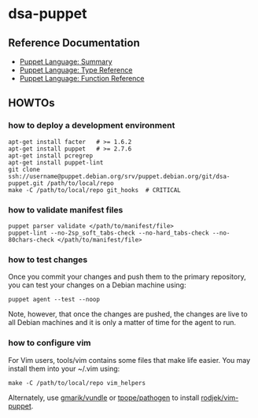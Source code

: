 # dsa-puppet

## Reference Documentation

- [Puppet Language: Summary][1]
- [Puppet Language: Type Reference][2]
- [Puppet Language: Function Reference][3]

## HOWTOs

### how to deploy a development environment

    apt-get install facter   # >= 1.6.2
    apt-get install puppet   # >= 2.7.6
    apt-get install pcregrep
    apt-get install puppet-lint
    git clone ssh://username@puppet.debian.org/srv/puppet.debian.org/git/dsa-puppet.git /path/to/local/repo
    make -C /path/to/local/repo git_hooks  # CRITICAL

### how to validate manifest files

    puppet parser validate </path/to/manifest/file>
    puppet-lint --no-2sp_soft_tabs-check --no-hard_tabs-check --no-80chars-check </path/to/manifest/file>

### how to test changes

Once you commit your changes and push them to the primary repository, you
can test your changes on a Debian machine using:

    puppet agent --test --noop

Note, however, that once the changes are pushed, the changes are live to
all Debian machines and it is only a matter of time for the agent to run.

### how to configure vim

For Vim users, tools/vim contains some files that make life easier. You may
install them into your ~/.vim using:

    make -C /path/to/local/repo vim_helpers

Alternately, use [gmarik/vundle][4] or [tpope/pathogen][5] to install
[rodjek/vim-puppet][6].


[1]: http://docs.puppetlabs.com/puppet/latest/reference/lang_summary.html
[2]: http://docs.puppetlabs.com/references/stable/type.html
[3]: http://docs.puppetlabs.com/references/stable/function.html
[4]: https://github.com/gmarik/vundle
[5]: https://github.com/tpope/vim-pathogen
[6]: https://github.com/rodjek/vim-puppet
